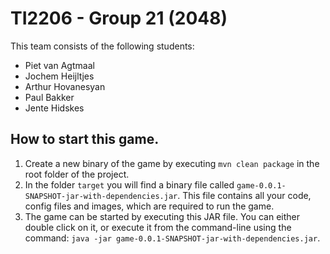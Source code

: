 # TI2206 - Group 21 (2048)

This team consists of the following students:

* Piet van Agtmaal
* Jochem Heijltjes
* Arthur Hovanesyan
* Paul Bakker
* Jente Hidskes

## How to start this game.

1. Create a new binary of the game by executing `mvn clean package` in the root folder of the project.
2. In the folder `target` you will find a binary file called `game-0.0.1-SNAPSHOT-jar-with-dependencies.jar`. This file contains all your code, config files and images, which are required to run the game.
3. The game can be started by executing this JAR file. You can either double click on it, or execute it from the command-line using the command: `java -jar game-0.0.1-SNAPSHOT-jar-with-dependencies.jar`.
